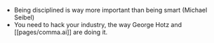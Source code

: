 * Being disciplined is way more important than being smart (Michael Seibel)
* You need to hack your industry, the way George Hotz and [[pages/comma.ai]] are doing it. 
